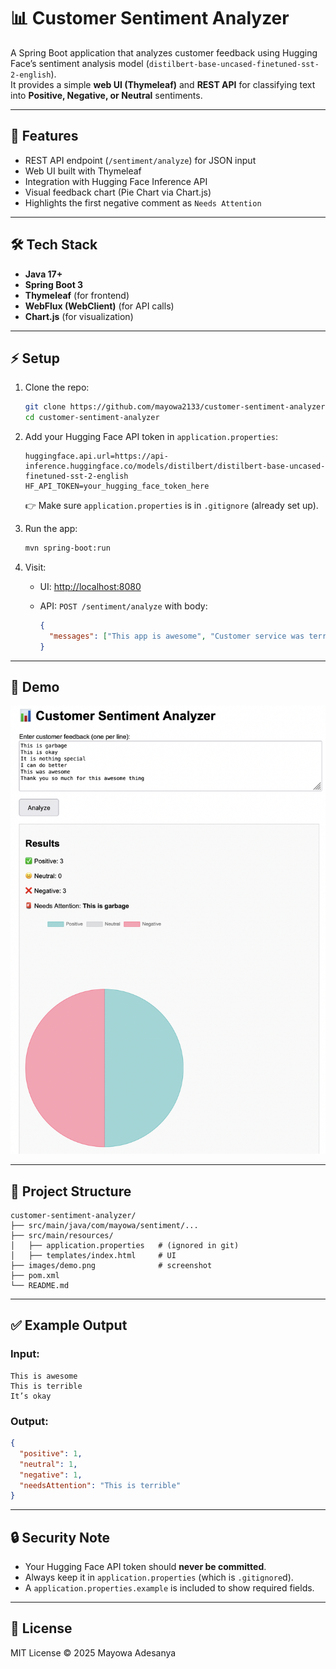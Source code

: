 # 📊 Customer Sentiment Analyzer

A Spring Boot application that analyzes customer feedback using Hugging Face’s sentiment analysis model (`distilbert-base-uncased-finetuned-sst-2-english`).  
It provides a simple **web UI (Thymeleaf)** and **REST API** for classifying text into **Positive, Negative, or Neutral** sentiments.

---

## 🚀 Features
- REST API endpoint (`/sentiment/analyze`) for JSON input
- Web UI built with Thymeleaf
- Integration with Hugging Face Inference API
- Visual feedback chart (Pie Chart via Chart.js)
- Highlights the first negative comment as `Needs Attention`

---

## 🛠 Tech Stack
- **Java 17+**
- **Spring Boot 3**
- **Thymeleaf** (for frontend)
- **WebFlux (WebClient)** (for API calls)
- **Chart.js** (for visualization)

---

## ⚡ Setup

1. Clone the repo:
   ```bash
   git clone https://github.com/mayowa2133/customer-sentiment-analyzer.git
   cd customer-sentiment-analyzer


2. Add your Hugging Face API token in `application.properties`:

   ```properties
   huggingface.api.url=https://api-inference.huggingface.co/models/distilbert/distilbert-base-uncased-finetuned-sst-2-english
   HF_API_TOKEN=your_hugging_face_token_here
   ```

   👉 Make sure `application.properties` is in `.gitignore` (already set up).

3. Run the app:

   ```bash
   mvn spring-boot:run
   ```

4. Visit:

   * UI: [http://localhost:8080](http://localhost:8080)
   * API: `POST /sentiment/analyze` with body:

     ```json
     {
       "messages": ["This app is awesome", "Customer service was terrible"]
     }
     ```

---

## 📸 Demo

![App Screenshot](images/Customer-sentiment-demo.png)

---

## 📂 Project Structure

```
customer-sentiment-analyzer/
├── src/main/java/com/mayowa/sentiment/...
├── src/main/resources/
│   ├── application.properties   # (ignored in git)
│   ├── templates/index.html     # UI
├── images/demo.png              # screenshot
├── pom.xml
└── README.md
```

---

## ✅ Example Output

### Input:

```
This is awesome  
This is terrible  
It’s okay  
```

### Output:

```json
{
  "positive": 1,
  "neutral": 1,
  "negative": 1,
  "needsAttention": "This is terrible"
}
```

---

## 🔒 Security Note

* Your Hugging Face API token should **never be committed**.
* Always keep it in `application.properties` (which is `.gitignore`d).
* A `application.properties.example` is included to show required fields.

---

## 📜 License

MIT License © 2025 Mayowa Adesanya


